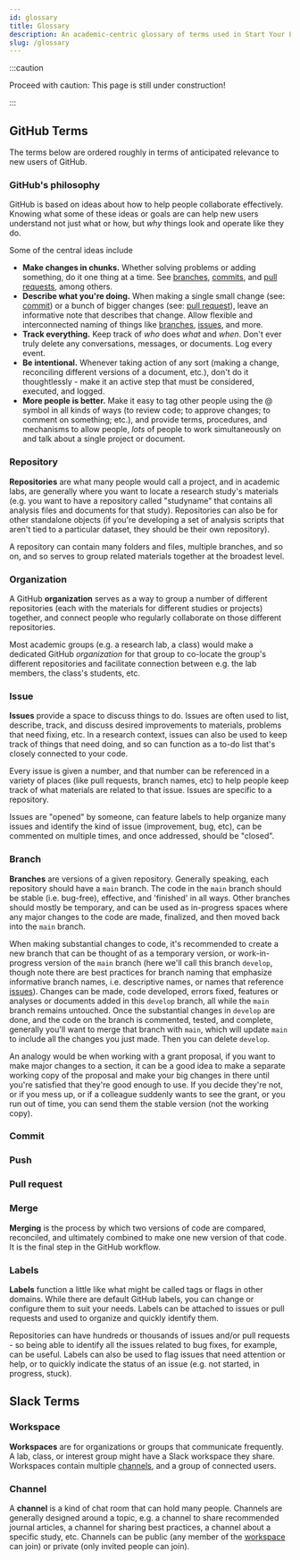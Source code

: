 ```yaml
---
id: glossary
title: Glossary
description: An academic-centric glossary of terms used in Start Your Lab's documentation
slug: /glossary
---
```


:::caution

Proceed with caution: This page is still under construction!

:::

## GitHub Terms

The terms below are ordered roughly in terms of anticipated relevance to new users of GitHub.

### GitHub's philosophy

GitHub is based on ideas about how to help people collaborate effectively. Knowing what some of these ideas or goals are can help new users understand not just what or how, but _why_ things look and operate like they do.

Some of the central ideas include
- **Make changes in chunks.** Whether solving problems or adding something, do it one thing at a time. See [branches](#branch), [commits](#commit), and [pull requests](#pull-request), among others.
- **Describe what you're doing.** When making a single small change (see: [commit](#commit)) or a bunch of bigger changes (see: [pull request](#pull-request)), leave an informative note that describes that change. Allow flexible and interconnected naming of things like [branches](#branches), [issues](#issue), and more.
- **Track everything.** Keep track of _who_ does _what_ and _when_. Don't ever truly delete any conversations, messages, or documents. Log every event.
- **Be intentional.** Whenever taking action of any sort (making a change, reconciling different versions of a document, etc.), don't do it thoughtlessly - make it an active step that must be considered, executed, and logged.
- **More people is better.** Make it easy to tag other people using the @ symbol in all kinds of ways (to review code; to approve changes; to comment on something; etc.), and provide terms, procedures, and mechanisms to allow people, _lots_ of people to work simultaneously on and talk about a single project or document.

### Repository

**Repositories** are what many people would call a project, and in academic labs, are generally where you want to locate a research study's materials (e.g. you want to have a repository called "studyname" that contains all analysis files and documents for that study). Repositories can also be for other standalone objects (if you're developing a set of analysis scripts that aren't tied to a particular dataset, they should be their own repository).

A repository can contain many folders and files, multiple branches, and so on, and so serves to group related materials together at the broadest level.

### Organization

A GitHub **organization** serves as a way to group a number of different repositories (each with the materials for different studies or projects) together, and connect people who regularly collaborate on those different repositories.

Most academic groups (e.g. a research lab, a class) would make a dedicated GitHub _organization_ for that group to co-locate the group's different repositories and facilitate connection between e.g. the lab members, the class's students, etc.

### Issue

**Issues** provide a space to discuss things to do. Issues are often used to list, describe, track, and discuss desired improvements to materials, problems that need fixing, etc. In a research context, issues can also be used to keep track of things that need doing, and so can function as a to-do list that's closely connected to your code.

Every issue is given a number, and that number can be referenced in a variety of places (like pull requests, branch names, etc) to help people keep track of what materials are related to that issue. Issues are specific to a repository.

Issues are "opened" by someone, can feature labels to help organize many issues and identify the kind of issue (improvement, bug, etc), can be commented on multiple times, and once addressed, should be "closed".

### Branch

**Branches** are versions of a given repository. Generally speaking, each repository should have a `main` branch. The code in the `main` branch should be stable (i.e. bug-free), effective, and 'finished' in all ways. Other branches should mostly be temporary, and can be used as in-progress spaces where any major changes to the code are made, finalized, and then moved back into the `main` branch.

When making substantial changes to code, it's recommended to create a new branch that can be thought of as a temporary version, or work-in-progress version of the `main` branch (here we'll call this branch `develop`, though note there are best practices for branch naming that emphasize informative branch names, i.e. descriptive names, or names that reference [issues](#issue)). Changes can be made, code developed, errors fixed, features or analyses or documents added in this `develop` branch, all while the `main` branch remains untouched. Once the substantial changes in `develop` are done, and the code on the branch is commented, tested, and complete, generally you'll want to merge that branch with `main`, which will update `main` to include all the changes you just made. Then you can delete `develop`.

An analogy would be when working with a grant proposal, if you want to make major changes to a section, it can be a good idea to make a separate working copy of the proposal and make your big changes in there until you're satisfied that they're good enough to use. If you decide they're not, or if you mess up, or if a colleague suddenly wants to see the grant, or you run out of time, you can send them the stable version (not the working copy).

### Commit

### Push

### Pull request

### Merge

**Merging** is the process by which two versions of code are compared, reconciled, and ultimately combined to make one new version of that code. It is the final step in the GitHub workflow.

### Labels

**Labels** function a little like what might be called tags or flags in other domains. While there are default GitHub labels, you can change or configure them to suit your needs. Labels can be attached to issues or pull requests and used to organize and quickly identify them.

Repositories can have hundreds or thousands of issues and/or pull requests - so being able to identify all the issues related to bug fixes, for example, can be useful. Labels can also be used to flag issues that need attention or help, or to quickly indicate the status of an issue (e.g. not started, in progress, stuck).

## Slack Terms

### Workspace

**Workspaces** are for organizations or groups that communicate frequently. A lab, class, or interest group might have a Slack workspace they share. Workspaces contain multiple [channels](#channel), and a group of connected users. 

### Channel

A **channel** is a kind of chat room that can hold many people. Channels are generally designed around a topic, e.g. a channel to share recommended journal articles, a channel for sharing best practices, a channel about a specific study, etc. Channels can be public (any member of the [workspace](#workspace) can join) or private (only invited people can join).
